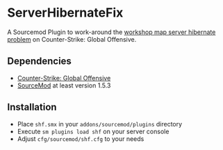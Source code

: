 ServerHibernateFix
==================

A Sourcemod Plugin to work-around the [workshop map server hibernate problem](https://forums.alliedmods.net/showthread.php?t=196133) on Counter-Strike: Global Offensive.

Dependencies
------------
* [Counter-Strike: Global Offensive](http://store.steampowered.com/app/730/)
* [SourceMod](http://www.sourcemod.net/) at least version 1.5.3

Installation
------------
* Place `shf.smx` in your `addons/sourcemod/plugins` directory
* Execute `sm plugins load shf` on your server console
* Adjust `cfg/sourcemod/shf.cfg` to your needs
